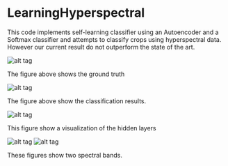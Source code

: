 # LearningHyperspectral
This code implements self-learning classifier using an Autoencoder and a Softmax classifier 
and attempts to classify crops using hyperspectral data. However our current result do not outperform the state of the art.  


![alt tag](https://github.com/researcher111/LearningHyperspectral/blob/master/starter-Pines/groundTruth.png?raw=true)

The figure above shows the ground truth

![alt tag](https://github.com/researcher111/LearningHyperspectral/blob/master/My%20results.png?raw=true)

The figure above show the classification results. 



![alt tag](https://github.com/researcher111/LearningHyperspectral/blob/master/starter-Pines/patch%20samples.png?raw=true)

This figure show a visualization of the hidden layers

![alt tag](https://github.com/researcher111/LearningHyperspectral/blob/master/starter-Pines/band10.png)
![alt tag](https://github.com/researcher111/LearningHyperspectral/blob/master/starter-Pines/band50.png)

These figures show two spectral bands. 
